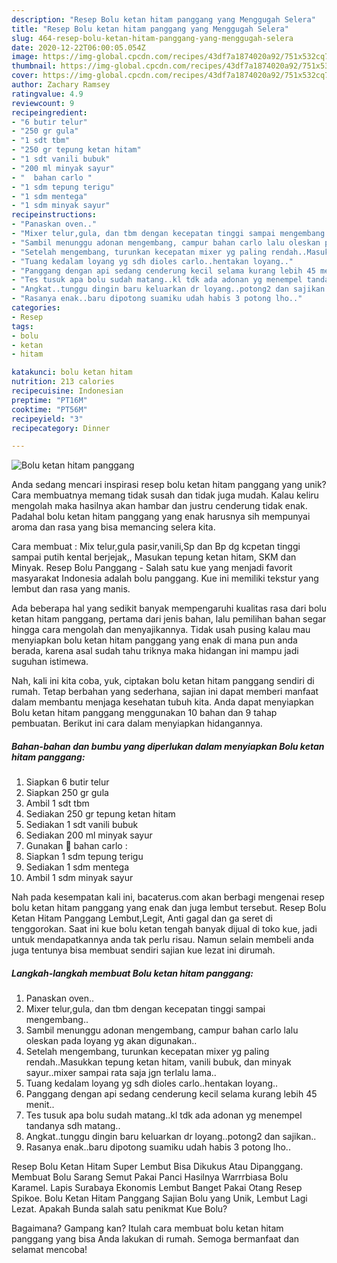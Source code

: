 ```yaml
---
description: "Resep Bolu ketan hitam panggang yang Menggugah Selera"
title: "Resep Bolu ketan hitam panggang yang Menggugah Selera"
slug: 464-resep-bolu-ketan-hitam-panggang-yang-menggugah-selera
date: 2020-12-22T06:00:05.054Z
image: https://img-global.cpcdn.com/recipes/43df7a1874020a92/751x532cq70/bolu-ketan-hitam-panggang-foto-resep-utama.jpg
thumbnail: https://img-global.cpcdn.com/recipes/43df7a1874020a92/751x532cq70/bolu-ketan-hitam-panggang-foto-resep-utama.jpg
cover: https://img-global.cpcdn.com/recipes/43df7a1874020a92/751x532cq70/bolu-ketan-hitam-panggang-foto-resep-utama.jpg
author: Zachary Ramsey
ratingvalue: 4.9
reviewcount: 9
recipeingredient:
- "6 butir telur"
- "250 gr gula"
- "1 sdt tbm"
- "250 gr tepung ketan hitam"
- "1 sdt vanili bubuk"
- "200 ml minyak sayur"
- "  bahan carlo "
- "1 sdm tepung terigu"
- "1 sdm mentega"
- "1 sdm minyak sayur"
recipeinstructions:
- "Panaskan oven.."
- "Mixer telur,gula, dan tbm dengan kecepatan tinggi sampai mengembang.."
- "Sambil menunggu adonan mengembang, campur bahan carlo lalu oleskan pada loyang yg akan digunakan.."
- "Setelah mengembang, turunkan kecepatan mixer yg paling rendah..Masukkan tepung ketan hitam, vanili bubuk, dan minyak sayur..mixer sampai rata saja jgn terlalu lama.."
- "Tuang kedalam loyang yg sdh dioles carlo..hentakan loyang.."
- "Panggang dengan api sedang cenderung kecil selama kurang lebih 45 menit.."
- "Tes tusuk apa bolu sudah matang..kl tdk ada adonan yg menempel tandanya sdh matang.."
- "Angkat..tunggu dingin baru keluarkan dr loyang..potong2 dan sajikan.."
- "Rasanya enak..baru dipotong suamiku udah habis 3 potong lho.."
categories:
- Resep
tags:
- bolu
- ketan
- hitam

katakunci: bolu ketan hitam 
nutrition: 213 calories
recipecuisine: Indonesian
preptime: "PT16M"
cooktime: "PT56M"
recipeyield: "3"
recipecategory: Dinner

---
```



![Bolu ketan hitam panggang](https://img-global.cpcdn.com/recipes/43df7a1874020a92/751x532cq70/bolu-ketan-hitam-panggang-foto-resep-utama.jpg)

Anda sedang mencari inspirasi resep bolu ketan hitam panggang yang unik? Cara membuatnya memang tidak susah dan tidak juga mudah. Kalau keliru mengolah maka hasilnya akan hambar dan justru cenderung tidak enak. Padahal bolu ketan hitam panggang yang enak harusnya sih mempunyai aroma dan rasa yang bisa memancing selera kita.

Cara membuat : Mix telur,gula pasir,vanili,Sp dan Bp dg kcpetan tinggi sampai putih kental berjejak,, Masukan tepung ketan hitam, SKM dan Minyak. Resep Bolu Panggang - Salah satu kue yang menjadi favorit masyarakat Indonesia adalah bolu panggang. Kue ini memiliki tekstur yang lembut dan rasa yang manis.

Ada beberapa hal yang sedikit banyak mempengaruhi kualitas rasa dari bolu ketan hitam panggang, pertama dari jenis bahan, lalu pemilihan bahan segar hingga cara mengolah dan menyajikannya. Tidak usah pusing kalau mau menyiapkan bolu ketan hitam panggang yang enak di mana pun anda berada, karena asal sudah tahu triknya maka hidangan ini mampu jadi suguhan istimewa.


Nah, kali ini kita coba, yuk, ciptakan bolu ketan hitam panggang sendiri di rumah. Tetap berbahan yang sederhana, sajian ini dapat memberi manfaat dalam membantu menjaga kesehatan tubuh kita. Anda dapat menyiapkan Bolu ketan hitam panggang menggunakan 10 bahan dan 9 tahap pembuatan. Berikut ini cara dalam menyiapkan hidangannya.

<!--inarticleads1-->

##### Bahan-bahan dan bumbu yang diperlukan dalam menyiapkan Bolu ketan hitam panggang:

1. Siapkan 6 butir telur
1. Siapkan 250 gr gula
1. Ambil 1 sdt tbm
1. Sediakan 250 gr tepung ketan hitam
1. Sediakan 1 sdt vanili bubuk
1. Sediakan 200 ml minyak sayur
1. Gunakan  🍴 bahan carlo :
1. Siapkan 1 sdm tepung terigu
1. Sediakan 1 sdm mentega
1. Ambil 1 sdm minyak sayur


Nah pada kesempatan kali ini, bacaterus.com akan berbagi mengenai resep bolu ketan hitam panggang yang enak dan juga lembut tersebut. Resep Bolu Ketan Hitam Panggang Lembut,Legit, Anti gagal dan ga seret di tenggorokan. Saat ini kue bolu ketan tengah banyak dijual di toko kue, jadi untuk mendapatkannya anda tak perlu risau. Namun selain membeli anda juga tentunya bisa membuat sendiri sajian kue lezat ini dirumah. 

<!--inarticleads2-->

##### Langkah-langkah membuat Bolu ketan hitam panggang:

1. Panaskan oven..
1. Mixer telur,gula, dan tbm dengan kecepatan tinggi sampai mengembang..
1. Sambil menunggu adonan mengembang, campur bahan carlo lalu oleskan pada loyang yg akan digunakan..
1. Setelah mengembang, turunkan kecepatan mixer yg paling rendah..Masukkan tepung ketan hitam, vanili bubuk, dan minyak sayur..mixer sampai rata saja jgn terlalu lama..
1. Tuang kedalam loyang yg sdh dioles carlo..hentakan loyang..
1. Panggang dengan api sedang cenderung kecil selama kurang lebih 45 menit..
1. Tes tusuk apa bolu sudah matang..kl tdk ada adonan yg menempel tandanya sdh matang..
1. Angkat..tunggu dingin baru keluarkan dr loyang..potong2 dan sajikan..
1. Rasanya enak..baru dipotong suamiku udah habis 3 potong lho..


Resep Bolu Ketan Hitam Super Lembut Bisa Dikukus Atau Dipanggang. Membuat Bolu Sarang Semut Pakai Panci Hasilnya Warrrbiasa Bolu Karamel. Lapis Surabaya Ekonomis Lembut Banget Pakai Otang Resep Spikoe. Bolu Ketan Hitam Panggang Sajian Bolu yang Unik, Lembut Lagi Lezat. Apakah Bunda salah satu penikmat Kue Bolu? 

Bagaimana? Gampang kan? Itulah cara membuat bolu ketan hitam panggang yang bisa Anda lakukan di rumah. Semoga bermanfaat dan selamat mencoba!
